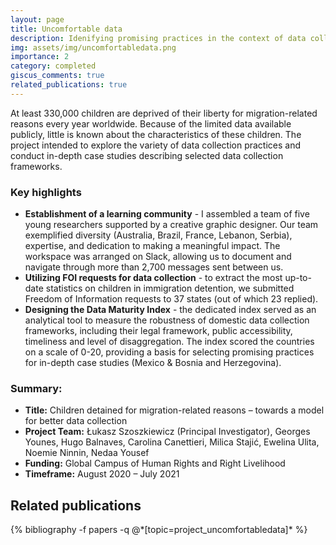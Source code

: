 ```yaml
---
layout: page
title: Uncomfortable data
description: Idenifying promising practices in the context of data collection on migrant children
img: assets/img/uncomfortabledata.png
importance: 2
category: completed
giscus_comments: true
related_publications: true
---
```


<p>At least 330,000 children are deprived of their liberty for migration-related reasons every year worldwide. Because of the limited data available publicly, little is known about the characteristics of these children. The project intended to explore the variety of data collection practices and conduct in-depth case studies describing selected data collection frameworks.</p>

<h3>Key highlights</h3>
<ul>
<li><strong>Establishment of a learning community</strong> - I assembled a team of five young researchers supported by a creative graphic designer. Our team exemplified diversity (Australia, Brazil, France, Lebanon, Serbia), expertise, and dedication to making a meaningful impact. The workspace was arranged on Slack, allowing us to document and navigate through more than 2,700 messages sent between us.</li>
<li><strong>Utilizing FOI requests for data collection</strong> - to extract the most up-to-date statistics on children in immigration detention, we submitted Freedom of Information requests to 37 states (out of which 23 replied).</li>
<li><strong>Designing the Data Maturity Index</strong> - the dedicated index served as an analytical tool to measure the robustness of domestic data collection frameworks, including their legal framework, public accessibility, timeliness and level of disaggregation. The index scored the countries on a scale of 0-20, providing a basis for selecting promising practices for in-depth case studies (Mexico & Bosnia and Herzegovina).</li>
</ul>

<h3>Summary:</h3>
<ul>
<li><strong>Title:</strong> Children detained for migration-related reasons – towards a model for better data collection</li>
<li><strong>Project Team:</strong> Łukasz Szoszkiewicz (Principal Investigator), Georges Younes, Hugo Balnaves, Carolina Canettieri, Milica Stajić, Ewelina Ulita, Noemie Ninnin, Nedaa Yousef</li>
<li><strong>Funding:</strong> Global Campus of Human Rights and Right Livelihood</li>
<li><strong>Timeframe:</strong> August 2020 – July 2021</li>
</ul>

<h2>Related publications</h2>
<div class="publications">
  {% bibliography -f papers -q @*[topic=project_uncomfortabledata]* %}
</div>